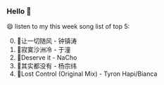 ### Hello 👋

😄 listen to my this week song list of top 5:

0. 🌈让一切随风 - 钟镇涛
1. 🌈寂寞沙洲冷 - 于潼
2. 🌈Deserve it - NaCho
3. 🌈其实都没有 - 杨宗纬
4. 🌈Lost Control (Original Mix) - Tyron Hapi/Bianca

